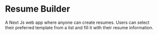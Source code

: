 # Resume Builder
A Next Js web app where anyone can create resumes. Users can select their preferred template from a list and fill it with their resume information. 
